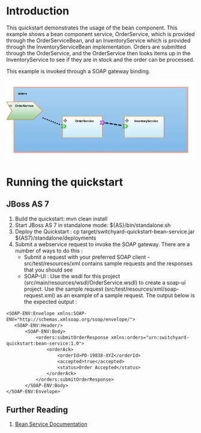 Introduction
============
This quickstart demonstrates the usage of the bean component.   This example shows a bean component 
service, OrderService, which is provided through the OrderServiceBean, and an InventoryService which 
is provided through the InventoryServiceBean implementation.    Orders are submitted through the 
OrderService, and the OrderService then looks items up in the InventoryService to see if they are 
in stock and the order can be processed.

This example is invoked through a SOAP gateway binding.  

![Bean Service Quickstart](https://github.com/kcbabo/quickstarts/raw/testjpg/bean-service/bean-service.jpg)

Running the quickstart
======================

JBoss AS 7
----------
1. Build the quickstart:
    mvn clean install
2. Start JBoss AS 7 in standalone mode:
    ${AS}/bin/standalone.sh
3. Deploy the Quickstart : 
    cp target/switchyard-quickstart-bean-service.jar ${AS7}/standalone/deployments
4. Submit a webservice request to invoke the SOAP gateway.  There are a number of ways to do this :
      - Submit a request with your preferred SOAP client - src/test/resources/xml contains sample 
        requests and the responses that you should see
      - SOAP-UI : Use the wsdl for this project (src/main/resources/wsdl/OrderService.wsdl) to create 
        a soap-ui project.    Use the sample request (src/test/resources/xml/soap-request.xml) as an 
        example of a sample request.  The output below is the expected output :

```
<SOAP-ENV:Envelope xmlns:SOAP-ENV="http://schemas.xmlsoap.org/soap/envelope/">  
   <SOAP-ENV:Header/>  
       <SOAP-ENV:Body>  
           <orders:submitOrderResponse xmlns:orders="urn:switchyard-quickstart:bean-service:1.0">  
               <orderAck>  
                   <orderId>PO-19838-XYZ</orderId>  
                   <accepted>true</accepted>  
                   <status>Order Accepted</status>  
               </orderAck>  
           </orders:submitOrderResponse>  
       </SOAP-ENV:Body>  
</SOAP-ENV:Envelope>
```

## Further Reading

1. [Bean Service Documentation](https://docs.jboss.org/author/display/SWITCHYARD/Bean+Services)

